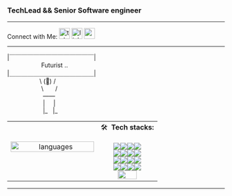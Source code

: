 
<h3> TechLead && Senior Software engineer </h3>
<!-- <ul>
    <li>⚡ Rusty proficient in python : )) </li>
    <li>🌱 Blockchain enthusiast </li>
    <li>🔥 Transhumanism & Cyborgs lover </li>
    <li>🧠 Could be a way to bring deads back to life, forcefully!! </li>
    
</ul> -->
<hr>
Connect with Me: <a href="https://t.me/salvador_immortal" target="_blank"><img style="width:25px;" src="https://raw.githubusercontent.com/gauravghongde/social-icons/master/SVG/Color/Telegram.svg" alt="telegram" /></a>  <a href="https://www.linkedin.com/in/mehdi-javidan/" target="_blank"><img style="width:25px;" src="https://raw.githubusercontent.com/gauravghongde/social-icons/master/SVG/Color/LinkedIN.svg" alt="linkedin" /></a> <a href="mailto:mehdi73ee@gmail.com" target="_blank"><img style="width:25px;" src="https://raw.githubusercontent.com/gauravghongde/social-icons/master/SVG/Color/Gmail.svg" alt="gmail" /></a> 

<hr>

|￣￣￣￣￣￣￣￣￣￣￣￣￣￣| <br>
&nbsp;&nbsp;&nbsp;&nbsp;&nbsp;&nbsp;&nbsp;&nbsp;&nbsp;&nbsp;&nbsp;&nbsp;&nbsp;&nbsp;&nbsp;&nbsp;&nbsp;&nbsp;&nbsp; Futurist .. <br>
|＿＿＿＿＿＿＿＿＿＿＿＿＿＿| <br>
&nbsp;&nbsp;&nbsp;&nbsp;&nbsp;&nbsp;&nbsp;&nbsp;&nbsp;&nbsp;&nbsp;&nbsp;&nbsp;&nbsp;&nbsp;&nbsp;&nbsp;&nbsp; \ (👀) / <br>
&nbsp;&nbsp;&nbsp;&nbsp;&nbsp;&nbsp;&nbsp;&nbsp;&nbsp;&nbsp;&nbsp;&nbsp;&nbsp;&nbsp;&nbsp;&nbsp;&nbsp;&nbsp;&nbsp;&nbsp;\ &nbsp;&nbsp;&nbsp;&nbsp;&nbsp; / <br>
&nbsp;&nbsp;&nbsp;&nbsp;&nbsp;&nbsp;&nbsp;&nbsp;&nbsp;&nbsp;&nbsp;&nbsp;&nbsp;&nbsp;&nbsp;&nbsp;&nbsp;&nbsp;&nbsp;&nbsp; —— <br>
&nbsp;&nbsp;&nbsp;&nbsp;&nbsp;&nbsp;&nbsp;&nbsp;&nbsp;&nbsp;&nbsp;&nbsp;&nbsp;&nbsp;&nbsp;&nbsp;&nbsp;&nbsp;&nbsp;&nbsp; |&nbsp;&nbsp;&nbsp;&nbsp;&nbsp;| <br>
&nbsp;&nbsp;&nbsp;&nbsp;&nbsp;&nbsp;&nbsp;&nbsp;&nbsp;&nbsp;&nbsp;&nbsp;&nbsp;&nbsp;&nbsp;&nbsp;&nbsp;&nbsp;&nbsp;&nbsp;&nbsp;|_ &nbsp; |_ <br>


|||
|:--------------------------------------:|:-----------------------------------------:|
|<a href="https://github.com/anuraghazra/github-readme-stats"><img alt="languages" style="width:100%;" src="https://github-readme-stats.vercel.app/api/top-langs/?username=salva-imm&hide=html,css,javascript&theme=gotham"/></a> &nbsp; &nbsp; &nbsp; &nbsp; &nbsp; &nbsp; &nbsp; &nbsp; &nbsp; &nbsp; &nbsp;  | <span> 🛠 <b>&nbsp;Tech stacks:</b> <br>&nbsp; &nbsp; &nbsp; &nbsp;  &nbsp;&nbsp; &nbsp; <br> <img src="https://img.shields.io/badge/-Python-05122A?style=flat&logo=python" /><img src="https://img.shields.io/badge/-Rust-05122A?style=flat&logo=rust&logoColor=fff" /><img src="https://img.shields.io/badge/-JavaScript-05122A?style=flat&logo=javascript" /><img src="https://img.shields.io/badge/-Actix-05122A?style=flat&logo=actix-web" /><br><img src="https://img.shields.io/badge/-Tokio-05122A?style=flat&logo=tokio" /><img src="https://img.shields.io/badge/-Django-05122A?style=flat&logo=django&logoColor=3ad117" /><img src="https://img.shields.io/badge/-Flask-05122A?style=flat&logo=flask" /><img src="https://img.shields.io/badge/-tornado-05122A?style=flat&logo=tornado" /><br><img src="https://img.shields.io/badge/-aiohttp-05122A?style=flat&logo=aiohttp" /><img src="https://img.shields.io/badge/-fastapi-05122A?style=flat&logo=fastapi" /><img src="https://img.shields.io/badge/-celery-05122A?style=flat&logo=celery" /><img src="https://img.shields.io/badge/-express.js-05122A?style=flat&logo=express" /><br><img src="https://img.shields.io/badge/-redis-05122A?style=flat&logo=redis" /><img src="https://img.shields.io/badge/-postgresql-05122A?style=flat&logo=postgresql" /><img src="https://img.shields.io/badge/-nginx-05122A?style=flat&logo=nginx" /><img src="https://img.shields.io/badge/-git-05122A?style=flat&logo=git" /><br><a href="https://github.com/salva-imm/github-profile-trophy"><img style="width:60%;" src="https://github-profile-trophy.vercel.app/?username=salva-imm&theme=onedark&row=2&column=3" alt=""></a>|


<hr>






